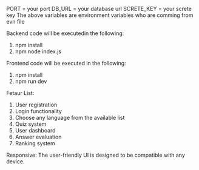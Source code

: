 PORT = your port
DB_URL = your database url
SCRETE_KEY = your screte key
The above variables are environment variables who are comming from evn file

Backend code will be executedin the following:

1. npm install
2. npm node index.js

Frontend code will be executed in the following:

1. npm install
2. npm run dev

Fetaur List:

1. User registration
2. Login functionality
3. Choose any language from the available list
4. Quiz system
5. User dashboard
6. Answer evaluation
7. Ranking system

Responsive: The user-friendly UI is designed to be compatible with any device.
